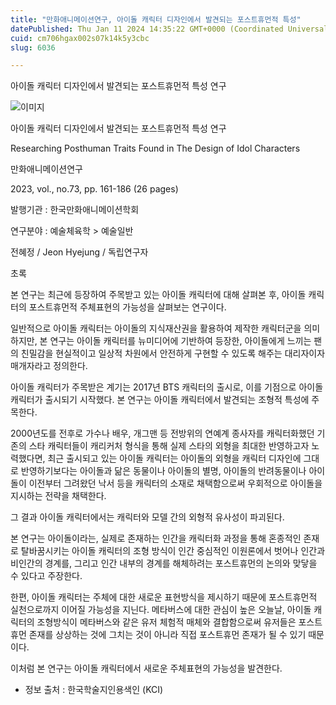 ```yaml
---
title: "만화애니메이션연구, 아이돌 캐릭터 디자인에서 발견되는 포스트휴먼적 특성"
datePublished: Thu Jan 11 2024 14:35:22 GMT+0000 (Coordinated Universal Time)
cuid: cm706hgax002s07k14k5y3cbc
slug: 6036

---
```



아이돌 캐릭터 디자인에서 발견되는 포스트휴먼적 특성 연구

![이미지](https://cdn.hashnode.com/res/hashnode/image/upload/v1739259976875/3dc26f62-4a85-4ec2-9ca3-1d1d1b1098bb.jpeg)

아이돌 캐릭터 디자인에서 발견되는 포스트휴먼적 특성 연구

Researching Posthuman Traits Found in The Design of Idol Characters

만화애니메이션연구

2023, vol., no.73, pp. 161-186 (26 pages)

발행기관 : 한국만화애니메이션학회

연구분야 : 예술체육학 > 예술일반

전혜정 / Jeon Hyejung / 독립연구자

초록

본 연구는 최근에 등장하여 주목받고 있는 아이돌 캐릭터에 대해 살펴본 후, 아이돌 캐릭터의 포스트휴먼적 주체표현의 가능성을 살펴보는 연구이다.

일반적으로 아이돌 캐릭터는 아이돌의 지식재산권을 활용하여 제작한 캐릭터군을 의미하지만, 본 연구는 아이돌 캐릭터를 뉴미디어에 기반하여 등장한, 아이돌에게 느끼는 팬의 친밀감을 현실적이고 일상적 차원에서 안전하게 구현할 수 있도록 해주는 대리자이자 매개자라고 정의한다.

아이돌 캐릭터가 주목받은 계기는 2017년 BTS 캐릭터의 출시로, 이를 기점으로 아이돌 캐릭터가 출시되기 시작했다. 본 연구는 아이돌 캐릭터에서 발견되는 조형적 특성에 주목한다.

2000년도를 전후로 가수나 배우, 개그맨 등 전방위의 연예계 종사자를 캐릭터화했던 기존의 스타 캐릭터들이 캐리커처 형식을 통해 실제 스타의 외형을 최대한 반영하고자 노력했다면, 최근 출시되고 있는 아이돌 캐릭터는 아이돌의 외형을 캐릭터 디자인에 그대로 반영하기보다는 아이돌과 닮은 동물이나 아이돌의 별명, 아이돌의 반려동물이나 아이돌이 이전부터 그려왔던 낙서 등을 캐릭터의 소재로 채택함으로써 우회적으로 아이돌을 지시하는 전략을 채택한다.

그 결과 아이돌 캐릭터에서는 캐릭터와 모델 간의 외형적 유사성이 파괴된다.

본 연구는 아이돌이라는, 실제로 존재하는 인간을 캐릭터화 과정을 통해 혼종적인 존재로 탈바꿈시키는 아이돌 캐릭터의 조형 방식이 인간 중심적인 이원론에서 벗어나 인간과 비인간의 경계를, 그리고 인간 내부의 경계를 해체하려는 포스트휴먼의 논의와 맞닿을 수 있다고 주장한다.

한편, 아이돌 캐릭터는 주체에 대한 새로운 표현방식을 제시하기 때문에 포스트휴먼적 실천으로까지 이어질 가능성을 지닌다. 메타버스에 대한 관심이 높은 오늘날, 아이돌 캐릭터의 조형방식이 메타버스와 같은 유저 체험적 매체와 결합함으로써 유저들은 포스트휴먼 존재를 상상하는 것에 그치는 것이 아니라 직접 포스트휴먼 존재가 될 수 있기 때문이다.

이처럼 본 연구는 아이돌 캐릭터에서 새로운 주체표현의 가능성을 발견한다.

* 정보 출처 : 한국학술지인용색인 (KCI)